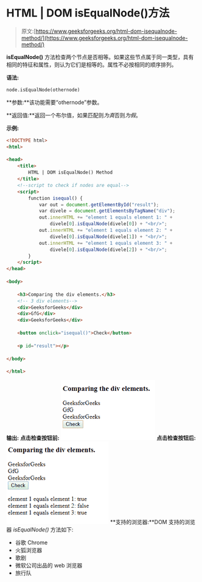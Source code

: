# HTML | DOM isEqualNode()方法

> 原文:[https://www.geeksforgeeks.org/html-dom-isequalnode-method/](https://www.geeksforgeeks.org/html-dom-isequalnode-method/)

**isEqualNode()** 方法检查两个节点是否相等。如果这些节点属于同一类型，具有相同的特征和属性，则认为它们是相等的。属性不必按相同的顺序排列。

**语法:**

```html
node.isEqualNode(othernode)

```

**参数:**该功能需要“othernode”参数。

**返回值:**返回一个布尔值，如果匹配则*为真*否则*为假*。

**示例:**

```html
<!DOCTYPE html>
<html>

<head>
    <title>
        HTML | DOM isEqualNode() Method
    </title>
    <!--script to check if nodes are equal-->
    <script>
        function isequal() {
            var out = document.getElementById("result");
            var divele = document.getElementsByTagName("div");
            out.innerHTML += "element 1 equals element 1: " +
                divele[0].isEqualNode(divele[0]) + "<br/>";
            out.innerHTML += "element 1 equals element 2: " +
                divele[0].isEqualNode(divele[1]) + "<br/>";
            out.innerHTML += "element 1 equals element 3: " +
                divele[0].isEqualNode(divele[2]) + "<br/>";
        }
    </script>
</head>

<body>

    <h3>Comparing the div elements.</h3>
    <!-- 3 div elements-->
    <div>GeeksforGeeks</div>
    <div>GfG</div>
    <div>GeeksforGeeks</div>

    <button onclick="isequal()">Check</button>

    <p id="result"></p>

</body>

</html>
```

**输出:**
**点击检查按钮前:**
![](img/a0e256e3fe32286238dfb52e2043ef1a.png)
**点击检查按钮后:**
![](img/3228c951acfaaba050f1d58d686590a5.png)
**支持的浏览器:**DOM 支持的浏览器 *isEqualNode()* 方法如下:

*   谷歌 Chrome
*   火狐浏览器
*   歌剧
*   微软公司出品的 web 浏览器
*   旅行队